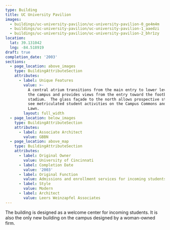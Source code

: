 ```yaml
---
type: Building
title: UC University Pavilion
images:
  - buildings/uc-university-pavilion/uc-university-pavilion-0_ge4m4m
  - buildings/uc-university-pavilion/uc-university-pavilion-1_aaedzi
  - buildings/uc-university-pavilion/uc-university-pavilion-2_bhr1zy
location:
  lat: 39.131042
  lng: -84.518919
draft: true
completion_date: '2003'
sections:
  - page_location: above_images
    type: BuildingAttributeSection
    attributes:
      - label: Unique Features
        value: >-
          A central atrium transitions from the main entry to lower levels of
          the campus and provides views from the entry toward the football
          stadium.  The glass façade to the north allows prospective students to
          see metriculated student activities on the Campus Commons and McMicken
          Lawn.
        layout: full_width
  - page_location: below_images
    type: BuildingAttributeSection
    attributes:
      - label: Associate Architect
        value: GBBN
  - page_location: above_map
    type: BuildingAttributeSection
    attributes:
      - label: Original Owner
        value: University of Cincinnati
      - label: Completion Date
        value: '2003'
      - label: Original Function
        value: Admissions and enrollment services for incoming students
      - label: Style
        value: Modern
      - label: Architect
        value: Leers Weinzapfel Associates
---
```


The building is designed as a welcome center for incoming students. It is also the only new building on the campus designed by a woman-owned firm.
